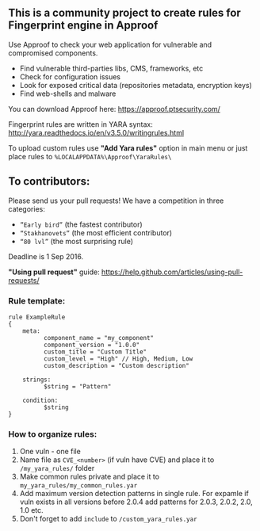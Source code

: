 ## This is a community project to create rules for Fingerprint engine in Approof
Use Approof to check your web application for vulnerable and compromised components.
* Find vulnerable third-parties libs, CMS, frameworks, etc
* Check for configuration issues
* Look for exposed critical data (repositories metadata, encryption keys)
* Find web-shells and malware

You can download Approof here: https://approof.ptsecurity.com/

Fingerprint rules are written in YARA syntax: http://yara.readthedocs.io/en/v3.5.0/writingrules.html

To upload custom rules use **"Add Yara rules"** option in main menu or just place rules to `%LOCALAPPDATA%\Approof\YaraRules\`

## To contributors:
Please send us your pull requests!
We have a competition in three categories:
* `”Early bird”` (the fastest contributor)
* `“Stakhanovets”` (the most efficient contributor)
* `“80 lvl”` (the most surprising rule)

Deadline is 1 Sep 2016.

**"Using pull request"** guide: https://help.github.com/articles/using-pull-requests/

### Rule template:
```
rule ExampleRule
{
    meta:
		  component_name = "my_component"
		  component_version = "1.0.0"
		  custom_title = "Custom Title"
		  custom_level = "High" // High, Medium, Low
		  custom_description = "Custom description"
 
    strings:
		  $string = "Pattern"
 
    condition:
		  $string
}
```
### How to organize rules:
1. One vuln - one file
2. Name file as `CVE_<number>` (if vuln have CVE) and place it to `/my_yara_rules/` folder
3. Make common rules private and place it to `my_yara_rules/my_common_rules.yar`
4. Add maximum version detection patterns in single rule. For expamle if vuln exists in all versions before 2.0.4 add patterns for 2.0.3, 2.0.2, 2.0, 1.0 etc.
5. Don't forget to add `include` to `/custom_yara_rules.yar`
